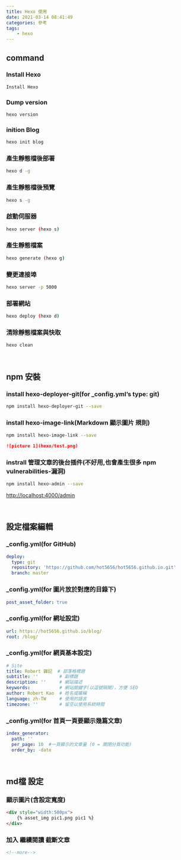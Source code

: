 ```yaml
---
title: Hexo 使用
date: 2021-03-14 08:41:49
categories: 參考
tags: 
	- hexo
---
```


## command

### Install Hexo
``` bash
Install Hexo
```

### Dump version
``` bash
hexo version
```
<!--more-->

### inition Blog
``` bash
hexo init blog
```

### 產生靜態檔後部署
``` bash
hexo d -g 
```

### 產生靜態檔後預覽
``` bash
hexo s -g 
```

### 啟動伺服器
``` bash
hexo server (hexo s)
```

### 產生靜態檔案
``` bash
hexo generate (hexo g)
```

### 變更連接埠
``` bash
hexo server -p 5000
```

### 部署網站
``` bash
hexo deploy (hexo d)
```

### 清除靜態檔案與快取
``` bash
hexo clean
```
<br> 

## npm 安裝

### install hexo-deployer-git(for _config.yml’s type: git)
``` bash
npm install hexo-deployer-git --save
```

### install hexo-image-link(Markdown 顯示圖片 規則)
``` bash
npm install hexo-image-link --save
```

``` markdown
![picture 1](hexo/test.png)
```

### instrall 管理文章的後台插件(不好用,也會產生很多 npm vulnerabilities-漏洞)
``` bash
npm install hexo-admin --save
```
[http://localhost:4000/admin](http://localhost:4000/admin)

<br> 

## 設定檔案編輯

### _config.yml(for GitHub)
``` yaml
deploy:
  type: git
  repository: 'https://github.com/hot5656/hot5656.github.io.git'
  branch: master
```

###  _config.yml(for 圖片放於對應的目錄下)
``` yaml
post_asset_folder: true
```

###  _config.yml(for 網址設定)
``` yaml
url: https://hot5656.github.io/blog/
root: /blog/
```

###  _config.yml(for 網頁基本設定)
``` yaml
# Site
title: Robert 雜記  # 部落格標題
subtitle: ''        # 副標題
description: ''     # 網站描述 
keywords:           # 網站關鍵字(以逗號隔開)，方便 SEO 
author: Robert Kao  # 姓名或暱稱
language: zh-TW     # 使用的語言
timezone: ''        # 留空以使用系統時間
```

###  _config.yml(for 首頁一頁要顯示幾篇文章)
``` yaml
index_generator:
  path: ''
  per_page: 10  #一頁顯示的文章量 (0 = 關閉分頁功能)
  order_by: -date
```
<br> 

## md檔 設定

###  顯示圖片(含設定寬度)
``` html
<div style="width:500px">
	{% asset_img pic1.png pic1 %}
</div>
```

###  加入 繼續閱讀 截斷文章
``` html
<!--more-->
```

